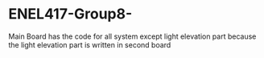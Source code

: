 # ENEL417-Group8-

Main Board has the code for all system except light elevation part because the light elevation part is written in
second board